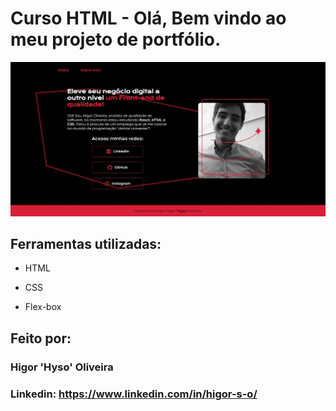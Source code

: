 
# Curso HTML - Olá, Bem vindo ao meu projeto de portfólio.

![image](./assets/paginafinal.jpg)

## Ferramentas utilizadas:

* HTML

* CSS

* Flex-box

## Feito por:

### Higor 'Hyso' Oliveira

### Linkedin: https://www.linkedin.com/in/higor-s-o/
